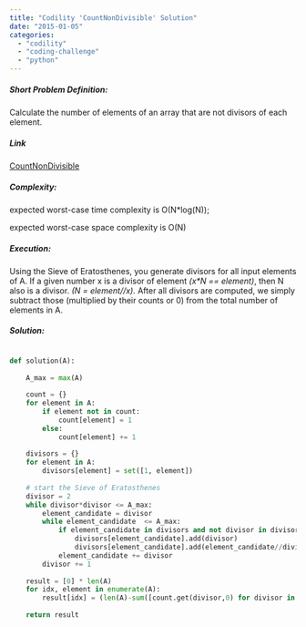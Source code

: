 ```yaml
---
title: "Codility 'CountNonDivisible' Solution"
date: "2015-01-05"
categories: 
  - "codility"
  - "coding-challenge"
  - "python"
---
```


##### Short Problem Definition:

Calculate the number of elements of an array that are not divisors of each element.

##### Link

[CountNonDivisible](https://codility.com/demo/take-sample-test/count_non_divisible)

##### Complexity:

expected worst-case time complexity is O(N\*log(N));

expected worst-case space complexity is O(N)

##### Execution:

Using the Sieve of Eratosthenes, you generate divisors for all input elements of A. If a given number x is a divisor of element _(x\*N == element)_, then N also is a divisor. _(N = element//x)._ After all divisors are computed, we simply subtract those (multiplied by their counts or 0) from the total number of elements in A.

##### Solution:

```python

def solution(A):
 
    A_max = max(A)
 
    count = {}
    for element in A:
        if element not in count:
            count[element] = 1
        else:
            count[element] += 1
 
    divisors = {}
    for element in A:
        divisors[element] = set([1, element])
 
    # start the Sieve of Eratosthenes
    divisor = 2
    while divisor*divisor <= A_max:
        element_candidate = divisor
        while element_candidate  <= A_max:
            if element_candidate in divisors and not divisor in divisors[element_candidate]:
                divisors[element_candidate].add(divisor)
                divisors[element_candidate].add(element_candidate//divisor)
            element_candidate += divisor
        divisor += 1
 
    result = [0] * len(A)
    for idx, element in enumerate(A):
        result[idx] = (len(A)-sum([count.get(divisor,0) for divisor in divisors[element]]))
 
    return result
```

